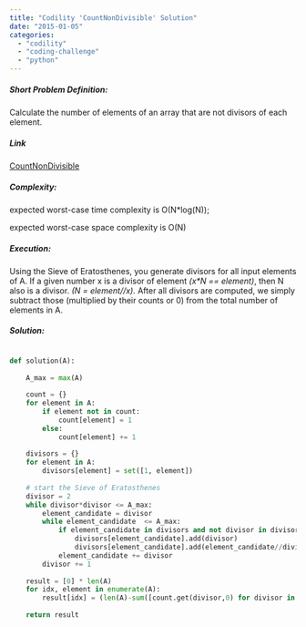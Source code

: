 ```yaml
---
title: "Codility 'CountNonDivisible' Solution"
date: "2015-01-05"
categories: 
  - "codility"
  - "coding-challenge"
  - "python"
---
```


##### Short Problem Definition:

Calculate the number of elements of an array that are not divisors of each element.

##### Link

[CountNonDivisible](https://codility.com/demo/take-sample-test/count_non_divisible)

##### Complexity:

expected worst-case time complexity is O(N\*log(N));

expected worst-case space complexity is O(N)

##### Execution:

Using the Sieve of Eratosthenes, you generate divisors for all input elements of A. If a given number x is a divisor of element _(x\*N == element)_, then N also is a divisor. _(N = element//x)._ After all divisors are computed, we simply subtract those (multiplied by their counts or 0) from the total number of elements in A.

##### Solution:

```python

def solution(A):
 
    A_max = max(A)
 
    count = {}
    for element in A:
        if element not in count:
            count[element] = 1
        else:
            count[element] += 1
 
    divisors = {}
    for element in A:
        divisors[element] = set([1, element])
 
    # start the Sieve of Eratosthenes
    divisor = 2
    while divisor*divisor <= A_max:
        element_candidate = divisor
        while element_candidate  <= A_max:
            if element_candidate in divisors and not divisor in divisors[element_candidate]:
                divisors[element_candidate].add(divisor)
                divisors[element_candidate].add(element_candidate//divisor)
            element_candidate += divisor
        divisor += 1
 
    result = [0] * len(A)
    for idx, element in enumerate(A):
        result[idx] = (len(A)-sum([count.get(divisor,0) for divisor in divisors[element]]))
 
    return result
```

